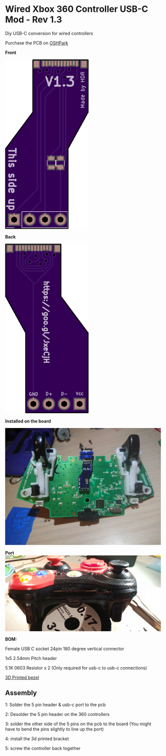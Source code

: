 # Wired Xbox 360 Controller USB-C Mod - Rev 1.3


Diy USB-C conversion for wired controllers

Purchase the PCB on [OSHPark](https://oshpark.com/shared_projects/uOzjXaOX)

**Front**

![Front of pcb](front.png)


**Back**

![Back of pcb](back.png)

**Installed on the board**

![Installed](installed.jpg)

**Port**
![Back](back.jpg)


**BOM:**

Female USB C socket 24pin 180 degree vertical connector

1x5 2.54mm Pitch header

5.1K 0603 Resistor x 2 (Only required for usb-c to usb-c connections)

[3D Printed bezel](https://www.thingiverse.com/thing:3066354)



## Assembly

1: Solder the 5 pin header & usb-c port to the pcb

2: Desolder the 5 pin header on the 360 controllers

3: solder the other side of the 5 pins on the pcb to the board (You might have to bend the pins slightly to line up the port)

4: install the 3d printed bracket

5: screw the controller back together
